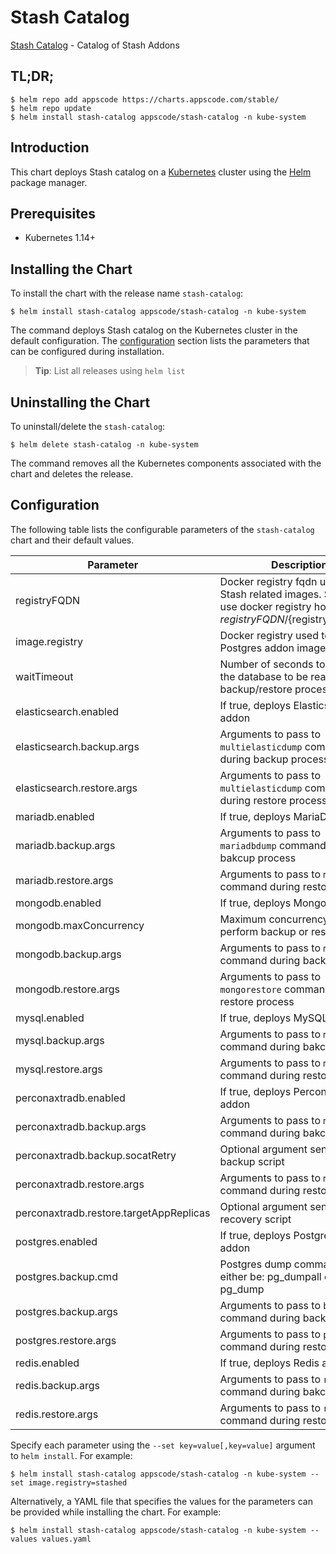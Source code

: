 # Stash Catalog

[Stash Catalog](https://github.com/stashed) - Catalog of Stash Addons

## TL;DR;

```console
$ helm repo add appscode https://charts.appscode.com/stable/
$ helm repo update
$ helm install stash-catalog appscode/stash-catalog -n kube-system
```

## Introduction

This chart deploys Stash catalog on a [Kubernetes](http://kubernetes.io) cluster using the [Helm](https://helm.sh) package manager.

## Prerequisites

- Kubernetes 1.14+

## Installing the Chart

To install the chart with the release name `stash-catalog`:

```console
$ helm install stash-catalog appscode/stash-catalog -n kube-system
```

The command deploys Stash catalog on the Kubernetes cluster in the default configuration. The [configuration](#configuration) section lists the parameters that can be configured during installation.

> **Tip**: List all releases using `helm list`

## Uninstalling the Chart

To uninstall/delete the `stash-catalog`:

```console
$ helm delete stash-catalog -n kube-system
```

The command removes all the Kubernetes components associated with the chart and deletes the release.

## Configuration

The following table lists the configurable parameters of the `stash-catalog` chart and their default values.

|                Parameter                |                                                              Description                                                               |       Default       |
|-----------------------------------------|----------------------------------------------------------------------------------------------------------------------------------------|---------------------|
| registryFQDN                            | Docker registry fqdn used to pull Stash related images. Set this to use docker registry hosted at ${registryFQDN}/${registry}/${image} | `""`                |
| image.registry                          | Docker registry used to pull Postgres addon image                                                                                      | `stashed`           |
| waitTimeout                             | Number of seconds to wait for the database to be ready before backup/restore process.                                                  | `300`               |
| elasticsearch.enabled                   | If true, deploys Elasticsearch addon                                                                                                   | `true`              |
| elasticsearch.backup.args               | Arguments to pass to `multielasticdump` command  during backup process                                                                 | `""`                |
| elasticsearch.restore.args              | Arguments to pass to `multielasticdump` command during restore process                                                                 | `""`                |
| mariadb.enabled                         | If true, deploys MariaDB addon                                                                                                         | `true`              |
| mariadb.backup.args                     | Arguments to pass to `mariadbdump` command  during bakcup process                                                                      | `"--all-databases"` |
| mariadb.restore.args                    | Arguments to pass to `mariadb` command during restore process                                                                          | `""`                |
| mongodb.enabled                         | If true, deploys MongoDB addon                                                                                                         | `true`              |
| mongodb.maxConcurrency                  | Maximum concurrency to perform backup or restore tasks                                                                                 | `3`                 |
| mongodb.backup.args                     | Arguments to pass to `mongodump` command during backup process                                                                         | `""`                |
| mongodb.restore.args                    | Arguments to pass to `mongorestore` command during restore process                                                                     | `""`                |
| mysql.enabled                           | If true, deploys MySQL addon                                                                                                           | `true`              |
| mysql.backup.args                       | Arguments to pass to `mysqldump` command  during bakcup process                                                                        | `"--all-databases"` |
| mysql.restore.args                      | Arguments to pass to `mysql` command during restore process                                                                            | `""`                |
| perconaxtradb.enabled                   | If true, deploys Percona XtraDB addon                                                                                                  | `true`              |
| perconaxtradb.backup.args               | Arguments to pass to `mysqldump` command  during bakcup process                                                                        | `"--all-databases"` |
| perconaxtradb.backup.socatRetry         | Optional argument sent to backup script                                                                                                | `30`                |
| perconaxtradb.restore.args              | Arguments to pass to `mysql` command during restore process                                                                            | `""`                |
| perconaxtradb.restore.targetAppReplicas | Optional argument sent to recovery script                                                                                              | `1`                 |
| postgres.enabled                        | If true, deploys PostgreSQL addon                                                                                                      | `true`              |
| postgres.backup.cmd                     | Postgres dump command, can either be: pg_dumpall  or pg_dump                                                                           | `"pg_dumpall"`      |
| postgres.backup.args                    | Arguments to pass to `backup.cmd` command during backup process                                                                        | `""`                |
| postgres.restore.args                   | Arguments to pass to `psql` command during restore process                                                                             | `""`                |
| redis.enabled                           | If true, deploys Redis addon                                                                                                           | `true`              |
| redis.backup.args                       | Arguments to pass to `redis-dump` command  during bakcup process                                                                       | `""`                |
| redis.restore.args                      | Arguments to pass to `redis` command during restore process                                                                            | `""`                |


Specify each parameter using the `--set key=value[,key=value]` argument to `helm install`. For example:

```console
$ helm install stash-catalog appscode/stash-catalog -n kube-system --set image.registry=stashed
```

Alternatively, a YAML file that specifies the values for the parameters can be provided while
installing the chart. For example:

```console
$ helm install stash-catalog appscode/stash-catalog -n kube-system --values values.yaml
```
